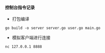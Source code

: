 #### 控制台指令记录
* 打包编译
```
go build -o server server.go user.go main.go
```
* 模拟客户端进行连接
```
nc 127.0.0.1 8888
```

